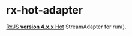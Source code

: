 # rx-hot-adapter
[RxJS **version 4.x.x** Hot](https://github.com/whitecolor/rx-hot) StreamAdapter for run().
